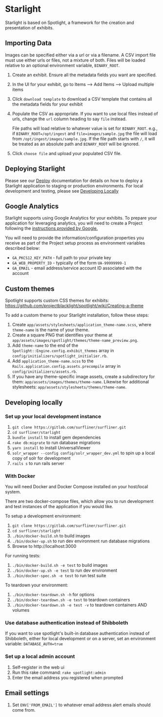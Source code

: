 # Starlight

Starlight is based on Spotlight, a framework for the creation and presentation of
exhibits.

## Importing Data

Images can be specified either via a url or via a filename. A CSV import file
must use either urls or files, not a mixture of both.  Files will be loaded
relative to an optional environment variable, `BINARY_ROOT`.

1. Create an exhibit. Ensure all the metadata fields you want are specified.
1. In the UI for your exhibit, go to Items --> Add Items --> Upload multiple items
1. Click `download template` to download a CSV template that contains all the metadata fields for your exhibit
1. Populate the CSV as appropriate. If you want to use local files instead of
urls, change the `url` column heading to say `file` instead.

    File paths will load relative to whatever value is set for
    `BINARY_ROOT`. e.g., if `BINARY_ROOT=/opt/ingest` and
    `file=images/sample.jpg` the file will load from
    `/opt/ingest/images/sample.jpg`.  If the file path starts with `/`, it will
    be treated as an absolute path and `BINARY_ROOT` will be ignored.
1. Click `choose file` and upload your populated CSV file.

## Deploying Starlight

Please see our [Deploy](doc/deploy.md) documentation for details on how to
deploy a Starlight application to staging or production environments. For local
development and testing, please see [Developing Locally](README.md#developing-locally)

## Google Analytics

Starlight supports using Google Analytics for your exhibits. To prepare your
application for leveraging analytics, you will need to create a Project
following the [instructions provided by Google.](https://developers.google.com/api-client-library/ruby/start/get_started)

You will need to provide the information/configuration properties you receive as
part of the Project setup process as environment variables described below:

- `GA_PKCS12_KEY_PATH` - full path to your private key
- `GA_WEB_PROPERTY_ID` - typically of the form `UA-99999999-1`
- `GA_EMAIL` - email address/service account ID associated with the account

## Custom themes

Spotlight supports custom CSS themes for exhibits: <https://github.com/projectblacklight/spotlight/wiki/Creating-a-theme>

To add a custom theme to your Starlight installation, follow these steps:

1. Create `app/assets/stylesheets/application_theme-name.scss`, where
   `theme-name` is the name of your theme.
1. Create a square PNG that identifies your theme at
   `app/assets/images/spotlight/themes/theme-name_preview.png`.
1. Add `theme-name` to the end of the
   `Spotlight::Engine.config.exhibit_themes` array in
   `config/initializers/spotlight_initialier.rb`.
1. Add `application_theme-name.scss` to the
   `Rails.application.config.assets.precompile` array in
   `config/initializers/assets.rb`.
1. If you have any theme-specific image assets, create a subdirectory for them:
   `app/assets/images/themes/theme-name`.  Likewise for additional stylesheets:
   `app/assets/stylesheets/themes/theme-name`.

## Developing locally

### Set up your local development instance
1. `git clone https://gitlab.com/surfliner/surfliner.git`
1. `cd surfliner/starlight`
1. `bundle install` to install gem dependencies
1. `rake db:migrate` to run database migrations
1. `yarn install` to install UniversalViewer
1. `solr_wrapper --config config/solr_wrapper_dev.yml` to spin up a local copy of solr for development
1. `rails s` to run rails server

### With Docker

You will need Docker and Docker Compose installed on your host/local system.

There are two docker-compose files, which allow you to run development and test
instances of the application if you would like.

To setup a development environment:
1. `git clone https://gitlab.com/surfliner/surfliner.git`
1. `cd surfliner/starlight`
1. `./bin/docker-build.sh`  to build images
1. `./bin/docker-up.sh`  to run dev environment
   run database migrations
1. Browse to http://localhost:3000

For running tests:
1. `./bin/docker-build.sh -e test`  to build images
1. `./bin/docker-up.sh -e test`  to run dev environment
1. `./bin/docker-spec.sh -e test` to run test suite

To teardown your environment:
1. `./bin/docker-teardown.sh -h` for options
1. `./bin/docker-teardown.sh -e test`  to teardown containers
1. `./bin/docker-teardown.sh -e test -v` to teardown containers AND volumes

### Use database authentication instead of Shibboleth
If you want to use spotlight's built-in database authentication instead of
Shibboleth, either for local development or on a server, set an environment
variable: `DATABASE_AUTH=true`

### Set up a local admin account
1. Self-register in the web ui
1. Run this rake command: `rake spotlight:admin`
1. Enter the email address you registered when prompted

## Email settings
1. Set `ENV['FROM_EMAIL']` to whatever email address alert emails should come from.
